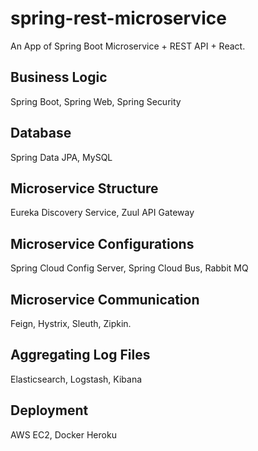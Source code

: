 ﻿# spring-rest-microservice

An App of Spring Boot Microservice + REST API + React.

## Business Logic
Spring Boot, Spring Web, Spring Security

## Database
Spring Data JPA, MySQL

## Microservice Structure
Eureka Discovery Service, Zuul API Gateway

## Microservice Configurations
Spring Cloud Config Server, Spring Cloud Bus, Rabbit MQ

## Microservice Communication
Feign, Hystrix, Sleuth, Zipkin.

## Aggregating Log Files
Elasticsearch, Logstash, Kibana

## Deployment
AWS EC2, Docker
Heroku
